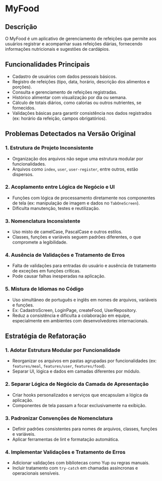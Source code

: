 # MyFood

## Descrição

O MyFood é um aplicativo de gerenciamento de refeições que permite aos usuários registrar e acompanhar suas refeições diárias, fornecendo informações nutricionais e sugestões de cardápios.

## Funcionalidades Principais

- Cadastro de usuários com dados pessoais básicos.
- Registro de refeições (tipo, data, horário, descrição dos alimentos e porções).
- Consulta e gerenciamento de refeições registradas.
- Histórico alimentar com visualização por dia ou semana.
- Cálculo de totais diários, como calorias ou outros nutrientes, se fornecidos.
- Validações básicas para garantir consistência nos dados registrados (ex: horário da refeição, campos obrigatórios).

## Problemas Detectados na Versão Original

### 1. Estrutura de Projeto Inconsistente
- Organização dos arquivos não segue uma estrutura modular por funcionalidades.
- Arquivos como `index`, `user`, `user-register`, entre outros, estão dispersos.

### 2. Acoplamento entre Lógica de Negócio e UI
- Funções com lógica de processamento diretamente nos componentes de tela (ex: manipulação de imagem e dados no `TabOneScreen`).
- Dificulta manutenção, testes e reutilização.

### 3. Nomenclatura Inconsistente
- Uso misto de camelCase, PascalCase e outros estilos.
- Classes, funções e variáveis seguem padrões diferentes, o que compromete a legibilidade.

### 4. Ausência de Validações e Tratamento de Erros
- Falta de validações para entradas do usuário e ausência de tratamento de exceções em funções críticas.
- Pode causar falhas inesperadas na aplicação.

### 5. Mistura de Idiomas no Código
- Uso simultâneo de português e inglês em nomes de arquivos, variáveis e funções.
- Ex: CadastroScreen, LoginPage, createFood, UserRepository.
- Reduz a consistência e dificulta a colaboração em equipe, especialmente em ambientes com desenvolvedores internacionais.

## Estratégia de Refatoração

### 1. Adotar Estrutura Modular por Funcionalidade
- Reorganizar os arquivos em pastas agrupadas por funcionalidades (ex: `features/meal`, `features/user`, `features/food`).
- Separar UI, lógica e dados em camadas diferentes por módulo.

### 2. Separar Lógica de Negócio da Camada de Apresentação
- Criar hooks personalizados e serviços que encapsulam a lógica da aplicação.
- Componentes de tela passam a focar exclusivamente na exibição.

### 3. Padronizar Convenções de Nomenclatura
- Definir padrões consistentes para nomes de arquivos, classes, funções e variáveis.
- Aplicar ferramentas de lint e formatação automática.

### 4. Implementar Validações e Tratamento de Erros
- Adicionar validações com bibliotecas como Yup ou regras manuais.
- Incluir tratamento com `try-catch` em chamadas assíncronas e operacionais sensíveis.

